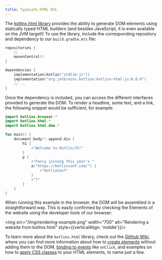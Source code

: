 ```yaml
---
title: Typesafe HTML DSL
---
```



The [kotlinx.html library](https://www.github.com/kotlin/kotlinx.html) provides the ability to generate DOM elements using
statically typed HTML builders (and besides JavaScript, it is even available on the JVM target!) To use the library,
include the corresponding repository and dependency to our `build.gradle.kts` file:

```kotlin
repositories {
    // ...
    mavenCentral()
}

dependencies {
    implementation(kotlin("stdlib-js"))
    implementation("org.jetbrains.kotlinx:kotlinx-html-js:0.8.0")
    // ...
}
```

Once the dependency is included, you can access the different interfaces provided to generate the DOM.
To render a headline, some text, and a link, the following snippet would be sufficient, for example:

```kotlin
import kotlinx.browser.*
import kotlinx.html.*
import kotlinx.html.dom.*

fun main() {
    document.body!!.append.div {
        h1 {
            +"Welcome to Kotlin/JS!"
        }
        p {
            +"Fancy joining this year's "
            a("https://kotlinconf.com/") {
                +"KotlinConf"
            }
            +"?"
        }
    }
}
```

When running this example in the browser, the DOM will be assembled in a straightforward way. This is easily confirmed
by checking the Elements of the website using the developer tools of our browser:

<img src="/img/rendering-example.png" width="700" alt="Rendering a website from kotlinx.html" style={{verticalAlign: 'middle'}}/>

To learn more about the `kotlinx.html` library, check out the [GitHub Wiki](https://github.com/Kotlin/kotlinx.html/wiki/Getting-started),
where you can find more information about how to [create elements](https://github.com/Kotlin/kotlinx.html/wiki/DOM-trees)
without adding them to the DOM, [binding to events](https://github.com/Kotlin/kotlinx.html/wiki/Events) like `onClick`,
and examples on how to [apply CSS classes](https://github.com/Kotlin/kotlinx.html/wiki/Elements-CSS-classes) to your HTML
elements, to name just a few.
